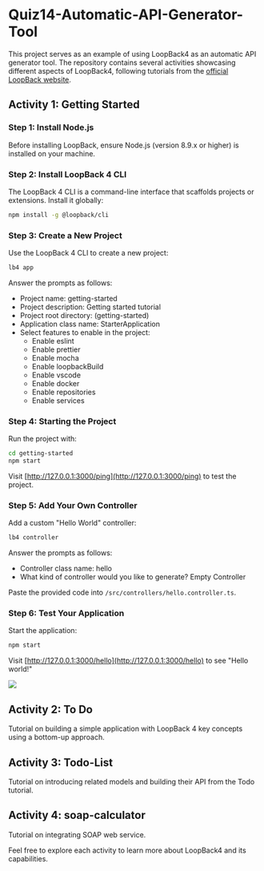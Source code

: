 # Quiz14-Automatic-API-Generator-Tool

This project serves as an example of using LoopBack4 as an automatic API generator tool. The repository contains several activities showcasing different aspects of LoopBack4, following tutorials from the [official LoopBack website](https://loopback.io/doc/en/lb4/index.html).

## Activity 1: Getting Started

### Step 1: Install Node.js

Before installing LoopBack, ensure Node.js (version 8.9.x or higher) is installed on your machine.

### Step 2: Install LoopBack 4 CLI

The LoopBack 4 CLI is a command-line interface that scaffolds projects or extensions. Install it globally:

```bash
npm install -g @loopback/cli
```

### Step 3: Create a New Project

Use the LoopBack 4 CLI to create a new project:

```bash
lb4 app
```

Answer the prompts as follows:

- Project name: getting-started
- Project description: Getting started tutorial
- Project root directory: (getting-started)
- Application class name: StarterApplication
- Select features to enable in the project:
  - Enable eslint
  - Enable prettier
  - Enable mocha
  - Enable loopbackBuild
  - Enable vscode
  - Enable docker
  - Enable repositories
  - Enable services

### Step 4: Starting the Project

Run the project with:

```bash
cd getting-started
npm start
```

Visit [http://127.0.0.1:3000/ping](http://127.0.0.1:3000/ping) to test the project.

### Step 5: Add Your Own Controller

Add a custom "Hello World" controller:

```bash
lb4 controller
```

Answer the prompts as follows:

- Controller class name: hello
- What kind of controller would you like to generate? Empty Controller

Paste the provided code into `/src/controllers/hello.controller.ts`.

### Step 6: Test Your Application

Start the application:

```bash
npm start
```

Visit [http://127.0.0.1:3000/hello](http://127.0.0.1:3000/hello) to see "Hello world!"

![](images/Screenshot%202023-11-19%20at%205.27.47%E2%80%AFPM.png)

## Activity 2: To Do

Tutorial on building a simple application with LoopBack 4 key concepts using a bottom-up approach.

## Activity 3: Todo-List

Tutorial on introducing related models and building their API from the Todo tutorial.

## Activity 4: soap-calculator

Tutorial on integrating SOAP web service.

Feel free to explore each activity to learn more about LoopBack4 and its capabilities.

